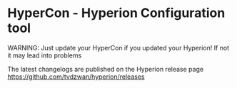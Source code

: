 # HyperCon - Hyperion Configuration tool

WARNING: Just update your HyperCon if you updated your Hyperion!
If not it may lead into problems

The latest changelogs are published on the Hyperion release page
https://github.com/tvdzwan/hyperion/releases
